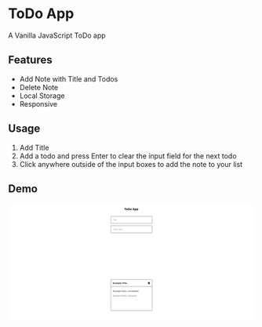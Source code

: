 # ToDo App
A Vanilla JavaScript ToDo app

## Features
- Add Note with Title and Todos
- Delete Note
- Local Storage
- Responsive

## Usage

1. Add Title
2. Add a todo and press Enter to clear the input field for the next todo
3. Click anywhere outside of the input boxes to add the note to your list

## Demo

![Todo App Demo](assets\gif\todoapp-example.gif)
